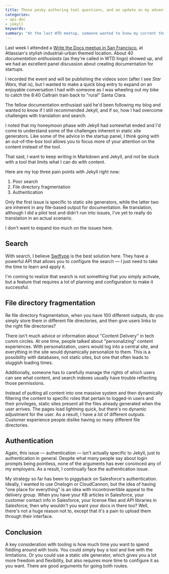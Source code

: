 ```yaml
---
title: Those pesky authoring tool questions, and an update on my adventures with Jekyll
categories:
- api-doc
- jekyll
keywords: 
summary: "At the last WTD meetup, someone wanted to know my current thoughts on using Jekyll. Is it still what I recommend? There are challenges with search, file directory fragmentation, and authentication, but only the first point is inherent with static site generators."
---
```


Last week I attended a [Write the Docs meetup in San Francisco](http://www.meetup.com/Write-the-Docs), at Atlassian's stylish industrial-urban themed location. About 40 *documentation enthusiasts* (as they're called in WTD lingo) showed up, and we had an excellent panel discussion about creating documentation for startups. 

I recorded the event and will be publishing the videos soon (after I see *Star Wars*, that is), but I wanted to make a quick blog entry to expand on an enjoyable conversation I had with someone as I was wheeling out my bike to catch the 8:40 Caltrain train back to "rural" Santa Clara.

The fellow documentation enthusiast said he'd been following my blog and wanted to know if I still recommended Jekyll, and if so, how I had overcome challenges with translation and search. 

I noted that my honeymoon phase with Jekyll had somewhat ended and I'd come to understand some of the challenges inherent in static site generators. Like some of the advice in the startup panel, I think going with an out-of-the-box tool allows you to focus more of your attention on the content instead of the tool. 

That said, I want to keep writing in Markdown and Jekyll, and not be stuck with a tool that limits what I can do with content.

Here are my top three pain points with Jekyll right now:

1. Poor search
2. File directory fragmentation
3. Authentication

Only the first issue is specific to static site generators, while the latter two are inherent in any file-based output for documentation. Re translation, although I did a pilot test and didn't run into issues, I've yet to really do translation in an actual scenario.

I don't want to expand too much on the issues here. 

## Search
With search, I believe [Swiftype](https://swiftype.com/) is the best solution here. They have a powerful API that allows you to configure the search &mdash; I just need to take the time to learn and apply it. 

I'm coming to realize that search is not something that you simply activate, but a feature that requires a lot of planning and configuration to make it successful.

## File directory fragmentation
Re file directory fragmentation, when you have 100 different outputs, do you simply store them in different file directories, and then give users links to the right file directories?

There isn't much advice or information about "Content Delivery" in tech comm circles. At one time, people talked about "personalizing" content experiences. With personalization, users would log into a central site, and everything in the site would dynamically personalize to them. This is a possibility with databases, not static sites, but one that often leads to sluggish loading times. 

Additionally, someone has to carefully manage the rights of which users can see what content, and search indexes usually have trouble reflecting those permissions. 

Instead of putting all content into one massive system and then dynamically filtering the content to specific roles that pertain to logged-in users and their privileges, static sites present all the files already generated when the user arrives. The pages load lightning quick, but there's no dynamic adjustment for the user. As a result, I have a lot of different outputs. Customer experience people dislike having so many different file directories.

## Authentication

Again, this issue &mdash; authentication &mdash; isn't actually specific to Jekyll, just to authentication in general. Despite what many people say about login prompts being pointless, none of the arguments has ever convinced any of my employers. As a result, I continually face the authentication issue. 

My strategy so far has been to piggyback on Salesforce's authentication. Ideally, I wanted to use Onelogin or CloudCannon, but the idea of having "one place for everything" is an idea with incontrovertible appeal to the delivery group. When you have your KB articles in Salesforce, your customer contact info in Salesforce, your license files and API libraries in Salesforce, then why wouldn't you want your docs in there too? Well, there's not a huge reason not to, except that it's a pain to upload them through their interface.

## Conclusion

A key consideration with tooling is how much time you want to spend fiddling around with tools. You could simply buy a tool and live with the limitations. Or you could use a static site generator, which gives you a lot more freedom and flexibility, but also requires more time to configure it as you want. There are good arguments for going both routes.